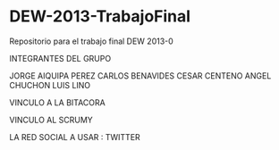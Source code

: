 DEW-2013-TrabajoFinal
=====================

Repositorio para el trabajo final DEW 2013-0

INTEGRANTES DEL GRUPO

JORGE AIQUIPA PEREZ
CARLOS BENAVIDES
CESAR CENTENO
ANGEL CHUCHON
LUIS LINO


VINCULO A LA BITACORA

VINCULO AL SCRUMY



LA RED SOCIAL A USAR : TWITTER
